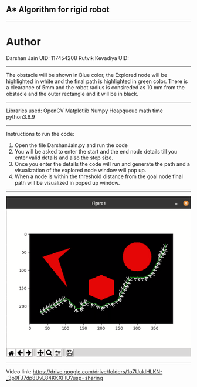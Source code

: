 ## A* Algorithm for rigid robot
_____________________________________________________________________________________________________________
# Author
Darshan Jain UID: 117454208
Rutvik Kevadiya UID: 
_____________________________________________________________________________________________________________

The obstacle will be shown in Blue color, the Explored node will be highlighted in white and the final path is highlighted in green color.
There is a clearance of 5mm and the robot radius is consireded as 10 mm from the obstacle and the outer rectangle and it will be in black.
_____________________________________________________________________________________________________________

Libraries used:
OpenCV
Matplotlib
Numpy
Heapqueue
math
time
python3.6.9
____________________________________________________________________________________________________________
Instructions to run the code:
1. Open the file DarshanJain.py and run the code
2. You will be asked to enter the start and the end node details till you enter valid details and also the step size.
3. Once you enter the details the code will run and generate the path and a visualization of the explored node window will pop up.
4. When a node is within the threshold distance from the goal node final path will be visualized in poped up window.
_____________________________________________________________________________________________________________
![](image/image.png)

_____________________________________________________________________________________________________________

Video link: https://drive.google.com/drive/folders/1o7UuklHLKN-_3p9FJ7dp8UvL84KKXFlU?usp=sharing



